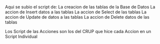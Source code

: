 Aqui se subio el script de:
La creacion de las tablas de la Base de Datos
La accion de Insert datos a las tablas
La accion de Select de las tablas
La accion de Update de datos a las tablas 
La accion de Delete datos de las tablas


Los Script de las Acciones son los del CRUP que hice cada Accion en un Script Individual
